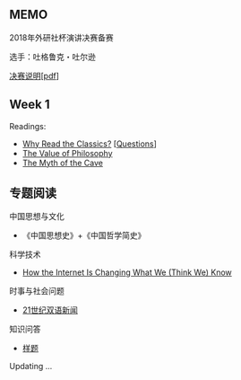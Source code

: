 ## MEMO
2018年外研社杯演讲决赛备赛

选手：吐格鲁克・吐尔逊

[决赛说明](http://uchallenge.unipus.cn/2018/constitution/speaking/447640.shtml)[[pdf](docs/fltrp2018_final.pdf)]

## Week 1

Readings:

+ [Why Read the Classics?](docs/readings/Why_Read_the_Classics.pdf) [[Questions](docs/misc/classics_question)]
+ [The Value of Philosophy](docs/readings/The_Value_of_Philosophy.pdf)
+ [The Myth of the Cave](docs/readings/The_Myth_of_the_Cave.pdf)



## 专题阅读

中国思想与文化
+ 《中国思想史》+《中国哲学简史》

科学技术
+ [How the Internet Is Changing What We (Think We) Know](http://www.larrysanger.org/hownetchangesknowledge.html)


时事与社会问题
+ [21世纪双语新闻](https://www.i21st.cn/story/index_1.html)


知识问答
+ [样题](docs/fltrp_quiz_samples.pdf)

Updating ...
